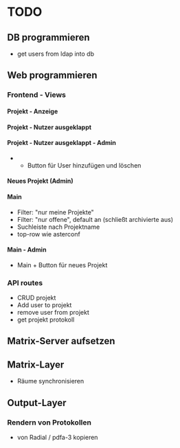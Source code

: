 # TODO
## DB programmieren
- get users from ldap into db

## Web programmieren
### Frontend - Views
#### Projekt - Anzeige
#### Projekt - Nutzer ausgeklappt
#### Projekt - Nutzer ausgeklappt - Admin
- + Button für User hinzufügen und löschen
#### Neues Projekt (Admin)
#### Main
- Filter: "nur meine Projekte"
- Filter: "nur offene", default an (schließt archivierte aus)
- Suchleiste nach Projektname
- top-row wie asterconf
#### Main - Admin
- Main + Button für neues Projekt

### API routes
- CRUD projekt
- Add user to projekt
- remove user from projekt
- get projekt protokoll


## Matrix-Server aufsetzen

## Matrix-Layer
- Räume synchronisieren

## Output-Layer
### Rendern von Protokollen
- von Radial / pdfa-3 kopieren

